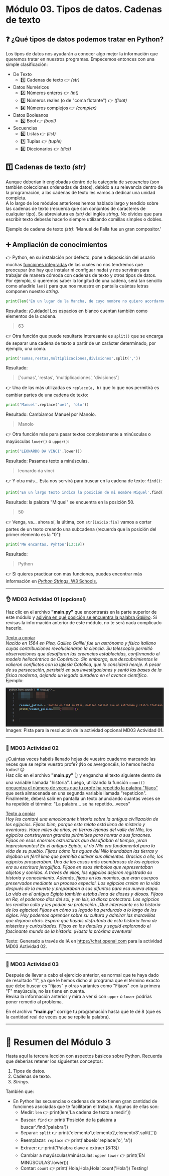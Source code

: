 # Módulo 03. Tipos de datos. Cadenas de texto

## ❓ ¿Qué tipos de datos podemos tratar en Python?

Los tipos de datos nos ayudarán a conocer algo mejor la información que queremos tratar en nuestros programas. Empecemos entonces con una simple clasificación:

  * De Texto
    * 1️⃣ Cadenas de texto 👉 _(str)_
  * Datos Numéricos
    * 2️⃣ Números enteros 👉 _(int)_
    * 3️⃣ Números reales (o de "coma flotante") 👉 _(float)_
    * 4️⃣ Números complejos 👉 _(complex)_
  * Datos Booleanos 
    * 5️⃣ Bool 👉 _(bool)_
  * Secuencias
    * 6️⃣ Listas 👉 _(list)_
    * 7️⃣ Tuplas 👉 _(tuple)_
    * 8️⃣ Diccionarios 👉 _(dict)_
  
## 1️⃣ Cadenas de texto _(str)_

Aunque deberían ir englobadas dentro de la categoría de _secuencias_ (son también colecciones ordenadas de datos), debido a su relevancia dentro de la programación, a las cadenas de texto les vamos a dedicar una unidad completa.  
A lo largo de los módulos anteriores hemos hablado largo y tendido sobre las cadenas de texto (recuerda que son conjuntos de caracteres de cualquier tipo). Su abreviatura es _(str)_ del inglés _string_. No olvides que para escribir texto deberás hacerlo siempre utilizando comillas simples o dobles.  

Ejemplo de cadena de texto _(str)_: 'Manuel de Falla fue un gran compositor.'  

## ➕ Ampliación de conocimientos

👉 Python, en su instalación por defecto, pone a disposición del usuario muchas [funciones integradas](https://www-w3schools-com.translate.goog/python/python_ref_functions.asp?_x_tr_sl=auto&_x_tr_tl=es&_x_tr_hl=es) de las cuales no nos tendremos que preocupar (no hay que instalar ni configuar nada) y nos servirán para trabajar de manera cómoda con cadenas de texto y otros tipos de datos. Por ejemplo, si queremos saber la longitud de una cadena, será tan sencillo como añadirle `len()` para que nos muestre en pantalla cuántas letras componen nuestro _string_.

````Python
print(len('En un lugar de la Mancha, de cuyo nombre no quiero acordarme...'))
````

Resultado: ¡Cuidado! Los espacios en blanco cuentan también como elementos de la cadena.
> 63

👉 Otra función que puede resultarte interesante es `split()` que se encarga de separar una cadena de texto a partir de un carácter determinado, por ejemplo, una coma.

````Python
print('sumas,restas,multiplicaciones,divisiones'.split(','))
````

Resultado:
> ['sumas', 'restas', 'multiplicaciones', 'divisiones']

👉 Una de las más utilizadas es `replace(a, b)` que lo que nos permitirá es cambiar partes de una cadena de texto:

````Python
print('Manuel'.replace('uel', 'olo'))
````

Resultado: Cambiamos Manuel por Manolo.
> Manolo  

👉 Otra función más para pasar textos completamente a minúsculas o mayúsculas `lower()` o `upper()`:

````Python
print('LEONARDO DA VINCI'.lower())
````

Resultado: Pasamos texto a minúsculas.
> leonardo da vinci

👉 Y otra más... Esta nos servirá para buscar en la cadena de texto: `find()`:

````Python
print('En un largo texto indica la posición de mi nombre Miquel'.find('Miquel'))
````

Resultado: la palabra "Miquel" se encuentra en la posición 50.  
> 50

👉 Venga, va... ahora sí, la última, con `str[inicio:fin]` vamos a cortar partes de un texto creando una subcadena (recuerda que la posición del primer elemento es la "0"):

````Python
print('Me encantas, Pyhton'[13:19])
````

Resultado:
> Python

👉 Si quieres practicar con más funciones, puedes encontrar más información en <a href="https://www.w3schools.com/python/python_strings.asp">_Python Strings_. W3 Schools.</a>

---
### 👌 MD03 Actividad 01 (opcional)

Haz clic en el archivo __"main.py"__ que encontrarás en la parte superior de este módulo y <ins>adivina en qué posición se encuentra la palabra _Galileo_</ins>. Si revisas la información anterior de este módulo, no te será nada complicado hacerlo.  

<ins>Texto a copiar</ins>  
_Nacido en 1564 en Pisa, Galileo Galilei fue un astrónomo y físico italiano cuyas contribuciones revolucionaron la ciencia. Su telescopio permitió observaciones que desafiaron las creencias establecidas, confirmando el modelo heliocéntrico de Copérnico. Sin embargo, sus descubrimientos le valieron conflictos con la Iglesia Católica, que lo consideró hereje. A pesar de su persecución, persistió en sus investigaciones y sentó las bases de la física moderna, dejando un legado duradero en el avance científico._  
Ejemplo:  

![image](md03_cuenta_tu_que_a_mi_me_da_la_risa_assets/md0301.png)  
Imagen: Pista para la resolución de la actividad opcional MD03 Actividad 01. 

---
### 🔴 MD03 Actividad 02

¿Cuántas veces habéis llenado hojas de vuestro cuaderno marcando las veces que se repite vuestro profe? ¡No os avergoncéis, lo hemos hecho todos! 😊  
Haz clic en el archivo __"main.py"__ 👆 y engancha el texto siguiente dentro de una variable llamada "historia". Luego, utilizando la función `count()` <ins>encuentra el número de veces que tu profe ha repetido la palabra "fijaos"</ins> que será almacenada en una segunda variable llamada "repeticion". Finalmente, deberá salir en pantalla un texto anunciando cuantas veces se ha repetido el término: "La palabra... se ha repetido...veces"

<ins>Texto a copiar</ins>  
_Hoy les contaré una emocionante historia sobre la antigua civilización de los egipcios. Fijaos bien, porque este relato está lleno de misterio y aventuras. Hace miles de años, en tierras lejanas del valle del Nilo, los egipcios construyeron grandes pirámides para honrar a sus faraones. Fijaos en esas enormes estructuras que desafiaban el tiempo, ¡eran impresionantes! En el antiguo Egipto, el río Nilo era fundamental para la vida de su pueblo. Fijaos cómo las aguas del Nilo inundaban las tierras y dejaban un fértil limo que permitía cultivar sus alimentos. Gracias a ello, los egipcios prosperaban. Una de las cosas más asombrosas de los egipcios era su escritura jeroglífica. Fijaos en esos símbolos que representaban objetos y sonidos. A través de ellos, los egipcios dejaron registrada su historia y conocimiento. Además, fijaos en las momias, que eran cuerpos preservados mediante un proceso especial. Los egipcios creían en la vida después de la muerte y preparaban a sus difuntos para esa nueva etapa. La vida en el antiguo Egipto también estaba llena de dioses y diosas. Fijaos en Ra, el poderoso dios del sol, y en Isis, la diosa protectora. Los egipcios les rendían culto y les pedían su protección. ¡Qué interesante es la historia de los egipcios! Fijaos en cómo su legado ha perdurado a lo largo de los siglos. Hoy podemos aprender sobre su cultura y admirar las maravillas que dejaron atrás. Espero que hayáis disfrutado de esta historia llena de misterios y curiosidades. Fijaos en los detalles y seguid explorando el fascinante mundo de la historia. ¡Hasta la próxima aventura!_  

Texto: Generado a través de IA en https://chat.openai.com para la actividad MD03 Actividad 02.

---
### 🔴 MD03 Actividad 03

Después de llevar a cabo el ejercicio anterior, es normal que te haya dado de resultado "1", ya que le hemos dicho al programa que el término exacto que debe buscar es "fijaos" y otras variantes como "Fijaos" con la primera "F" mayúscula, no las tiene en cuenta.  
Revisa la información anterior y mira a ver si con `upper` o `lower` podrías poner remedio al problema.  

En el archivo __"main.py"__ corrige tu programación hasta que te dé 8 (que es la cantidad real de veces que se repite la palabra).

---

# 🤗 Resumen del Módulo 3

Hasta aquí la tercera lección con aspectos básicos sobre Python. Recuerda que deberías retener los siguientes conceptos:

1. Tipos de datos.
2. Cadenas de texto.
3. _Strings_.
  
También que:  

* En Python las secuencias o cadenas de texto tienen gran cantidad de funciones asociadas que te facilitarán el trabajo. Algunas de ellas son:
  * Medir: `len` 👉 print(len('La cadena de texto a medir'))
  * Buscar: `find` 👉 print('Posición de la palabra a buscar'.find('palabra'))
  * Separar: `split` 👉 print('elemento1,elemento2,elemento3'.split(','))
  * Reemplazar: `replace` 👉 print('abuelo'.replace('o', 'a'))
  * Extraer: 👉 print('Palabra clave a extraer'[8:13])
  * Cambiar a mayúsculas/minúsculas: `upper` `lower` 👉 print('EN MINÚSCULAS'.lower())
  * Contar: `count` 👉 print('Hola,Hola,Hola'.count('Hola')) Testing!
